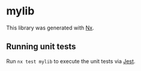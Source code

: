 # mylib

This library was generated with [Nx](https://nx.dev).

## Running unit tests

Run `nx test mylib` to execute the unit tests via [Jest](https://jestjs.io).
